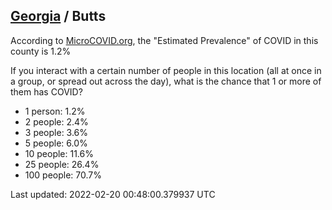 
## [Georgia](/united-states/georgia) / Butts

According to [MicroCOVID.org](http://microcovid.org),
the "Estimated Prevalence" of COVID in this county is 1.2%

If you interact with a certain number of people in this location
(all at once in a group, or spread out across the day), what is the chance that
1 or more of them has COVID?

- 1 person: 1.2%
- 2 people: 2.4%
- 3 people: 3.6%
- 5 people: 6.0%
- 10 people: 11.6%
- 25 people: 26.4%
- 100 people: 70.7%

Last updated: 2022-02-20 00:48:00.379937 UTC
